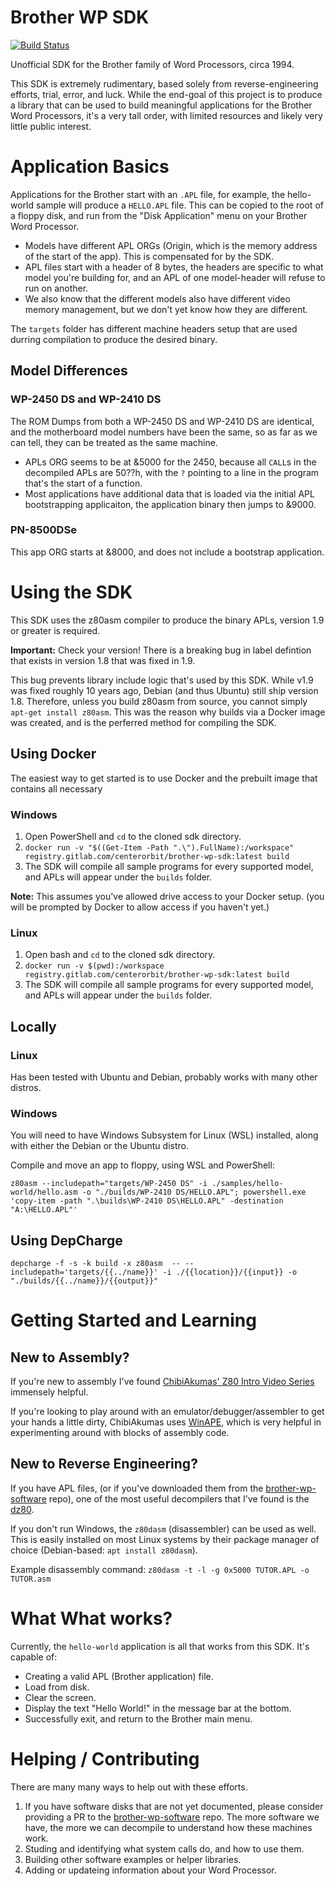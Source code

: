 # Brother WP SDK
[![Build Status](https://cloud.drone.io/api/badges/centerorbit/brother-wp-sdk/status.svg)](https://cloud.drone.io/centerorbit/brother-wp-sdk)

Unofficial SDK for the Brother family of Word Processors, circa 1994.

This SDK is extremely rudimentary, based solely from reverse-engineering efforts, trial, error, and luck. While the end-goal of this project is to produce a library that can be used to build meaningful applications for the Brother Word Processors, it's a very tall order, with limited resources and likely very little public interest. 


# Application Basics 

Applications for the Brother start with an `.APL` file, for example, the hello-world sample will produce a `HELLO.APL` file. This can be copied to the root of a floppy disk, and run from the "Disk Application" menu on your Brother Word Processor.
* Models have different APL ORGs (Origin, which is the memory address of the start of the app). This is compensated for by the SDK.
* APL files start with a header of 8 bytes, the headers are specific to what model you're building for, and an APL of one model-header will refuse to run on another.
* We also know that the different models also have different video memory management, but we don't yet know how they are different.


The `targets` folder has different machine headers setup that are used durring compilation to produce the desired binary.

## Model Differences

### WP-2450 DS and WP-2410 DS
The ROM Dumps from both a WP-2450 DS and WP-2410 DS are identical, and the motherboard model numbers have been the same, so as far as we can tell, they can be treated as the same machine.
* APLs ORG seems to be at &5000 for the 2450, because all `CALL`s in the decompiled APLs are 50??h, with the `?` pointing to a line in the program that's the start of a function.
* Most applications have additional data that is loaded via the initial APL bootstrapping applicaiton, the application binary then jumps to &9000.

### PN-8500DSe
This app ORG starts at &8000, and does not include a bootstrap application.


# Using the SDK
This SDK uses the z80asm compiler to produce the binary APLs, version 1.9 or greater is required.


**Important:** Check your version! There is a breaking bug in label defintion that exists in version 1.8 that was fixed in 1.9.


This bug prevents library include logic that's used by this SDK. While v1.9 was fixed roughly 10 years ago, Debian (and thus Ubuntu) still ship version 1.8. Therefore, unless you build z80asm from source, you cannot simply `apt-get install z80asm`. This was the reason why builds via a Docker image was created, and is the perferred method for compiling the SDK.

## Using Docker
The easiest way to get started is to use Docker and the prebuilt image that contains all necessary

### Windows
1. Open PowerShell and `cd` to the cloned sdk directory.
1. `docker run -v "$((Get-Item -Path ".\").FullName):/workspace" registry.gitlab.com/centerorbit/brother-wp-sdk:latest build`
1. The SDK will compile all sample programs for every supported model, and APLs will appear under the `builds` folder.


**Note:** This assumes you've allowed drive access to your Docker setup. (you will be prompted by Docker to allow access if you haven't yet.)
### Linux
1. Open bash and `cd` to the cloned sdk directory.
1. `docker run -v $(pwd):/workspace registry.gitlab.com/centerorbit/brother-wp-sdk:latest build`
1. The SDK will compile all sample programs for every supported model, and APLs will appear under the `builds` folder.

## Locally

### Linux
Has been tested with Ubuntu and Debian, probably works with many other distros.

### Windows
You will need to have Windows Subsystem for Linux (WSL) installed, along with either the Debian or the Ubuntu distro.

Compile and move an app to floppy, using WSL and PowerShell:


`z80asm --includepath="targets/WP-2450 DS" -i ./samples/hello-world/hello.asm -o "./builds/WP-2410 DS/HELLO.APL"; powershell.exe 'copy-item -path ".\builds\WP-2410 DS\HELLO.APL" -destination "A:\HELLO.APL"'`

## Using DepCharge

`depcharge -f -s -k build -x z80asm  -- --includepath='targets/{{../name}}' -i ./{{location}}/{{input}} -o "./builds/{{../name}}/{{output}}"`

# Getting Started and Learning

## New to Assembly?
If you're new to assembly I've found [ChibiAkumas' Z80 Intro Video Series](https://youtu.be/LpQCEwk2U9w) immensely helpful.


If you're looking to play around with an emulator/debugger/assembler to get your hands a little dirty, ChibiAkumas uses [WinAPE](http://www.winape.net/), which is very helpful in experimenting around with blocks of assembly code.

## New to Reverse Engineering?
If you have APL files, (or if you've downloaded them from the [brother-wp-software](https://github.com/centerorbit/brother-wp-software) repo), one of the most useful decompilers that I've found is the [dz80](http://www.inkland.org.uk/dz80/).

If you don't run Windows, the `z80dasm` (disassembler) can be used as well. This is easily installed on most Linux systems by their package manager of choice (Debian-based: `apt install z80dasm`).


Example disassembly command: `z80dasm -t -l -g 0x5000 TUTOR.APL -o TUTOR.asm`

# What What works?
Currently, the `hello-world` application is all that works from this SDK. It's capable of:
* Creating a valid APL (Brother application) file.
* Load from disk.
* Clear the screen.
* Display the text "Hello World!" in the message bar at the bottom.
* Successfully exit, and return to the Brother main menu.

# Helping / Contributing
There are many many ways to help out with these efforts.
1. If you have software disks that are not yet documented, please consider providing a PR to the [brother-wp-software](https://github.com/centerorbit/brother-wp-software) repo. The more software we have, the more we can decompile to understand how these machines work.
1. Studing and identifying what system calls do, and how to use them.
1. Building other software examples or helper libraries.
1. Adding or updateing information about your Word Processor.

